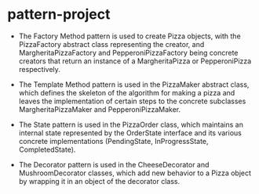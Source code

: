# pattern-project

 - The Factory Method pattern is used to create Pizza objects, with the PizzaFactory 
abstract class representing the creator, and MargheritaPizzaFactory and PepperoniPizzaFactory 
being concrete creators that return an instance of a MargheritaPizza or PepperoniPizza respectively.
 
 - The Template Method pattern is used in the PizzaMaker abstract class, which defines the skeleton of
the algorithm for making a pizza and leaves the implementation of certain steps to the concrete subclasses
MargheritaPizzaMaker and PepperoniPizzaMaker.
       
- The State pattern is used in the PizzaOrder class, which maintains an internal state represented by
the OrderState interface and its various concrete implementations (PendingState, InProgressState, CompletedState).
       
- The Decorator pattern is used in the CheeseDecorator and MushroomDecorator classes, which add new behavior to 
a Pizza object by wrapping it in an object of the decorator class.
